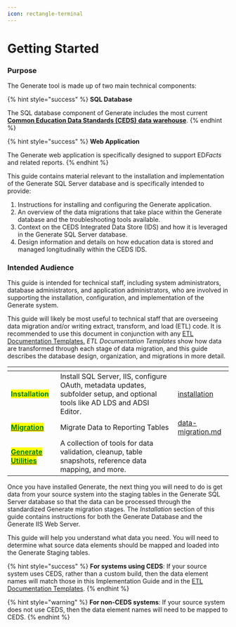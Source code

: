 ```yaml
---
icon: rectangle-terminal
---
```


# Getting Started

### Purpose <a href="#toc108711235" id="toc108711235"></a>

The Generate tool is made up of two main technical components:

{% hint style="success" %}
**SQL Database**

The SQL database component of Generate includes the most current [**Common Education Data Standards (CEDS)** **data warehouse**](generate-architecture.md).
{% endhint %}

{% hint style="success" %}
**Web Application**

The Generate web application is specifically designed to support E&#x44;_&#x46;acts_ and related reports.
{% endhint %}

This guide contains material relevant to the installation and implementation of the Generate SQL Server database and is specifically intended to provide:

1. Instructions for installing and configuring the Generate application.
2. An overview of the data migrations that take place within the Generate database and the troubleshooting tools available.
3. Context on the CEDS Integrated Data Store (IDS) and how it is leveraged in the Generate SQL Server database.
4. Design information and details on how education data is stored and managed longitudinally within the CEDS IDS.

### Intended Audience <a href="#toc113451489" id="toc113451489"></a>

This guide is intended for technical staff, including system administrators, database administrators, and application administrators, who are involved in supporting the installation, configuration, and implementation of the Generate system.

This guide will likely be most useful to technical staff that are overseeing data migration and/or writing extract, transform, and load (ETL) code. It is recommended to use this document in conjunction with any [ETL Documentation Templates](https://ciidta.communities.ed.gov/#communities/pdc/documents/17074)[.](https://ciidta.communities.ed.gov/#communities/pdc/documents/17074) _ETL Documentation Templates_ show how data are transformed through each stage of data migration, and this guide describes the database design, organization, and migrations in more detail.

<table data-view="cards"><thead><tr><th></th><th></th><th data-hidden data-card-target data-type="content-ref"></th></tr></thead><tbody><tr><td><mark style="color:green;"><strong>Installation</strong></mark></td><td>Install SQL Server, IIS, configure OAuth, metadata updates, subfolder setup, and optional tools like AD LDS and ADSI Editor.</td><td><a href="installation/">installation</a></td></tr><tr><td><a href="migration/"><mark style="color:green;"><strong>Migration</strong></mark></a></td><td>Migrate Data to Reporting Tables</td><td><a href="migration/data-migration.md">data-migration.md</a></td></tr><tr><td><a href="generate-utilities/"><mark style="color:green;"><strong>Generate Utilities</strong></mark></a></td><td>A collection of tools for data validation, cleanup, table snapshots, reference data mapping, and more. </td><td></td></tr></tbody></table>

Once you have installed Generate, the next thing you will need to do is get data from your source system into the staging tables in the Generate SQL Server database so that the data can be processed through the standardized Generate migration stages. The _Installation_ section of this guide contains instructions for both the Generate Database and the Generate IIS Web Server.

This guide will help you understand what data you need. You will need to determine what source data elements should be mapped and loaded into the Generate Staging tables.&#x20;

{% hint style="success" %}
**For systems using CEDS**: If your source system uses CEDS, rather than a custom build, then the data element names will match those in this Implementation Guide and in the [ETL Documentation Templates](https://ciidta.communities.ed.gov/#communities/pdc/documents/17074).
{% endhint %}

{% hint style="warning" %}
**For non-CEDS systems**: If your source system does not use CEDS, then the data element names will need to be mapped to CEDS.
{% endhint %}
